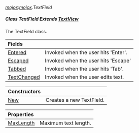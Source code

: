 _[mojox](../../modules/mojox/mojox-module.md):[mojox](../../modules/mojox/mojox-module.md).TextField_
##### Class TextField Extends [TextView](../../modules/mojox/mojox-textview.md)
The TextField class.

| Fields | |
|:---|:---|
| [Entered](mojox-textfield-entered.md) | Invoked when the user hits 'Enter'. |
| [Escaped](mojox-textfield-escaped.md) | Invoked when the user hits 'Escape' |
| [Tabbed](mojox-textfield-tabbed.md) | Invoked when the user hits 'Tab'. |
| [TextChanged](mojox-textfield-textchanged.md) | Invoked when the user edits text. |

| Constructors | |
|:---|:---|
| [New](mojox-textfield-new.md) | Creates a new TextField. |

| Properties | |
|:---|:---|
| [MaxLength](mojox-textfield-maxlength.md) | Maximum text length. |
